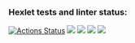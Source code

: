 ### Hexlet tests and linter status:
[![Actions Status](https://github.com/fSabel/frontend-project-44/actions/workflows/hexlet-check.yml/badge.svg)](https://github.com/fSabel/frontend-project-44/actions)
<a href="https://codeclimate.com/github/fSabel/frontend-project-44/maintainability"><img src="https://api.codeclimate.com/v1/badges/213a08ff7020becfd9a1/maintainability" /></a>
<a href="https://asciinema.org/a/ekViOwH2Gv22I6sqTe4SLtqaZ" target="_blank"><img src="https://asciinema.org/a/ekViOwH2Gv22I6sqTe4SLtqaZ.svg" /></a>
<a href="https://asciinema.org/a/Da7zB6YJVk8DpoUD02705iALQ" target="_blank"><img src="https://asciinema.org/a/Da7zB6YJVk8DpoUD02705iALQ.svg" /></a>
<a href="https://asciinema.org/a/80CpbCc1pUIbo3MVDzTGS5BEv" target="_blank"><img src="https://asciinema.org/a/80CpbCc1pUIbo3MVDzTGS5BEv.svg" /></a>